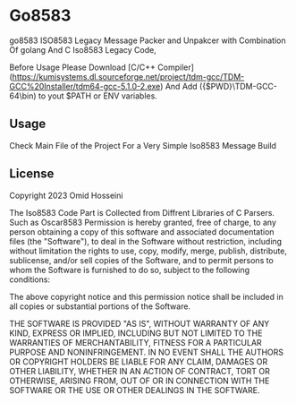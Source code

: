 # Go8583
go8583 ISO8583 Legacy Message Packer and Unpakcer with Combination Of golang And C Iso8583 Legacy Code,

Before Usage Please Download [C/C++ Compiler] (https://kumisystems.dl.sourceforge.net/project/tdm-gcc/TDM-GCC%20Installer/tdm64-gcc-5.1.0-2.exe)
And Add ({$PWD}\TDM-GCC-64\bin) to yout $PATH or ENV variables.

## Usage
Check Main File of the Project For a Very Simple Iso8583 Message Build

## License
Copyright 2023 Omid Hosseini

The Iso8583 Code Part is Collected from Diffrent Libraries of C Parsers. Such as Oscar8583
Permission is hereby granted, free of charge, to any person obtaining a copy of this software and associated documentation files (the "Software"), to deal in the Software without restriction, including without limitation the rights to use, copy, modify, merge, publish, distribute, sublicense, and/or sell copies of the Software, and to permit persons to whom the Software is furnished to do so, subject to the following conditions:

The above copyright notice and this permission notice shall be included in all copies or substantial portions of the Software.

THE SOFTWARE IS PROVIDED "AS IS", WITHOUT WARRANTY OF ANY KIND, EXPRESS OR IMPLIED, INCLUDING BUT NOT LIMITED TO THE WARRANTIES OF MERCHANTABILITY, FITNESS FOR A PARTICULAR PURPOSE AND NONINFRINGEMENT. IN NO EVENT SHALL THE AUTHORS OR COPYRIGHT HOLDERS BE LIABLE FOR ANY CLAIM, DAMAGES OR OTHER LIABILITY, WHETHER IN AN ACTION OF CONTRACT, TORT OR OTHERWISE, ARISING FROM, OUT OF OR IN CONNECTION WITH THE SOFTWARE OR THE USE OR OTHER DEALINGS IN THE SOFTWARE.
